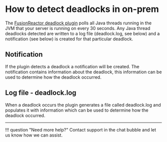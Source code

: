 # How to detect deadlocks in on-prem

The [FusionReactor deadlock plugin](https://docs.fusion-reactor.com/Plugins/FusionReactor-Deadlock-Plugin/) polls all Java threads running in the JVM that your server is running on every 30 seconds. Any Java thread deadlocks detected are written to a log file (deadlock.log, see below) and a notification (see below) is created for that particular deadlock. 

## Notification

If the plugin detects a deadlock a notification will be created. The notification contains information about the deadlock, this information can be used to determine how the deadlock occurred.

## Log file - deadlock.log

When a deadlock occurs the plugin generates a file called deadlock.log and populates it with information which can be used to determine how the deadlock occurred.


___

!!! question "Need more help?"
    Contact support in the chat bubble and let us know how we can assist.